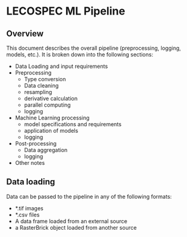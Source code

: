 # LECOSPEC ML Pipeline

## Overview

This document describes the overall pipeline (preprocessing, logging, models, etc.).  It is broken down into the following sections:
* Data Loading and input requirements
* Preprocessing
    * Type conversion
    * Data cleaning
    * resampling
    * derivative calculation
    * parallel computing
    * logging
* Machine Learning processing
    * model specifications and requirements
    * application of models
    * logging
* Post-processing
    * Data aggregation
    * logging
* Other notes


## Data loading

Data can be passed to the pipeline in any of the following formats:
* *.tif images
* *.csv files
* A data frame loaded from an external source
* a RasterBrick object loaded from another source